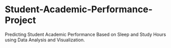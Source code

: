# Student-Academic-Performance-Project
Predicting Student Academic Performance Based on Sleep and Study Hours using Data Analysis and Visualization.
